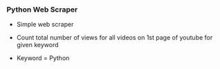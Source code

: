 ### Python Web Scraper

* Simple web scraper


* Count total number of views for all videos on 1st page of youtube for given keyword
* Keyword = Python
